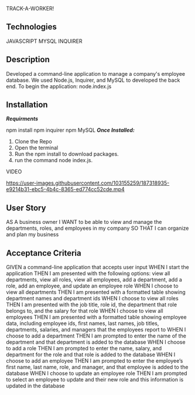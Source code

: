 TRACK-A-WORKER!


## Technologies
JAVASCRIPT
MYSQL
INQUIRER


## Description
Developed a command-line application to manage a company's employee database. We used Node.js, Inquirer, and MySQL to developed the back end. To begin the application: node.index.js 

## Installation
***Requirments***

npm install
npm inquirer
npm MySQL
***Once Installed:***
1. Clone the Repo
2. Open the terminal 
3. Run the npm install to download packages.
4.  run the command node index.js.

VIDEO 


https://user-images.githubusercontent.com/103155259/187318935-e9214b31-ebc5-4b4c-8365-ed774cc52cde.mp4



## User Story

AS A business owner
I WANT to be able to view and manage the departments, roles, and employees in my company
SO THAT I can organize and plan my business


## Acceptance Criteria

GIVEN a command-line application that accepts user input
WHEN I start the application
THEN I am presented with the following options: view all departments, view all roles, view all employees, add a department, add a role, add an employee, and update an employee role
WHEN I choose to view all departments
THEN I am presented with a formatted table showing department names and department ids
WHEN I choose to view all roles
THEN I am presented with the job title, role id, the department that role belongs to, and the salary for that role
WHEN I choose to view all employees
THEN I am presented with a formatted table showing employee data, including employee ids, first names, last names, job titles, departments, salaries, and managers that the employees report to
WHEN I choose to add a department
THEN I am prompted to enter the name of the department and that department is added to the database
WHEN I choose to add a role
THEN I am prompted to enter the name, salary, and department for the role and that role is added to the database
WHEN I choose to add an employee
THEN I am prompted to enter the employee’s first name, last name, role, and manager, and that employee is added to the database
WHEN I choose to update an employee role
THEN I am prompted to select an employee to update and their new role and this information is updated in the database



